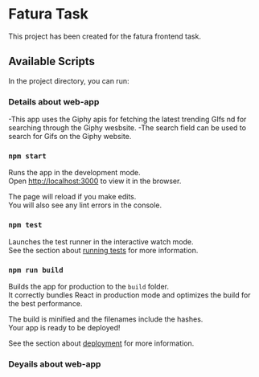 # Fatura Task

This project has been created for the fatura frontend task.
## Available Scripts

In the project directory, you can run:

### Details about web-app

-This app uses the Giphy  apis for fetching the latest trending GIfs nd for searching through the Giphy wesbsite.
-The search field can be used to search for Gifs on the Giphy website.

### `npm start`

Runs the app in the development mode.\
Open [http://localhost:3000](http://localhost:3000) to view it in the browser.

The page will reload if you make edits.\
You will also see any lint errors in the console.

### `npm test`

Launches the test runner in the interactive watch mode.\
See the section about [running tests](https://facebook.github.io/create-react-app/docs/running-tests) for more information.

### `npm run build`

Builds the app for production to the `build` folder.\
It correctly bundles React in production mode and optimizes the build for the best performance.

The build is minified and the filenames include the hashes.\
Your app is ready to be deployed!

See the section about [deployment](https://facebook.github.io/create-react-app/docs/deployment) for more information.

### Deyails about web-app
